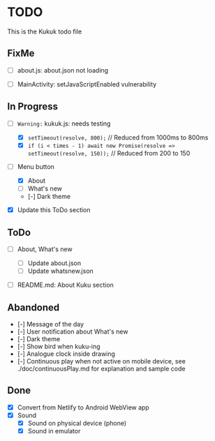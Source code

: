 # TODO

This is the Kukuk todo file


## FixMe
- [ ] about.js: about.json not loading
- [ ] MainActivity: setJavaScriptEnabled vulnerability


## In Progress
- [ ] `Warning:` kukuk.js: needs testing
    - [x] `setTimeout(resolve, 800);`  // Reduced from 1000ms to 800ms
    - [x] `if (i < times - 1) await new Promise(resolve => setTimeout(resolve, 150));`  // Reduced from 200 to 150
- [ ] Menu button
    - [x] About
    - [ ] What's new 
    - [-] Dark theme 
- [x] Update this ToDo section


## ToDo
- [ ] About, What's new
    - [ ] Update about.json
    - [ ] Update whatsnew.json
- [ ] README.md: About Kuku section


## Abandoned
- [-] Message of the day
- [-] User notification about What's new
- [-] Dark theme
- [-] Show bird when kuku-ing
- [-] Analogue clock inside drawing
- [-] Continuous play when not active on mobile device, see ./doc/continuousPlay.md for explanation and sample code


## Done
- [x] Convert from Netlify to Android WebView app
- [x] Sound
  - [x] Sound on physical device (phone)
  - [x] Sound in emulator
